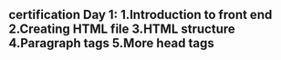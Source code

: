 <html>
  <h2>
  certification Day 1:
         1.Introduction to front end
         2.Creating HTML file
         3.HTML structure
         4.Paragraph tags
         5.More head tags
    </h2>
 </html>
